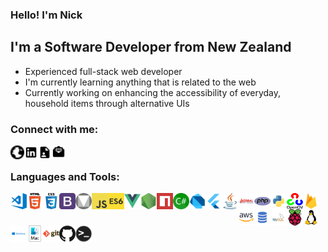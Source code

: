 ### Hello! I'm Nick

## I'm a Software Developer from New Zealand
- Experienced full-stack web developer
- I'm currently learning anything that is related to the web
- Currently working on enhancing the accessibility of everyday, household items through alternative UIs

### Connect with me:
[<img align="left" alt="nickleslie.dev" width="22px" src="https://raw.githubusercontent.com/iconic/open-iconic/master/svg/globe.svg" />][website]
[<img align="left" alt="Nick Leslie's LinkedIn" width="22px" src="https://raw.githubusercontent.com/ncpleslie/PersonalWebsite/master/src/assets/linkedin.svg" />][linkedin]
[<img align="left" alt="Nick Leslie's Resume" width="22px" src="https://raw.githubusercontent.com/ncpleslie/PersonalWebsite/master/src/assets/resume.svg" />][resume]
[<img align="left" alt="Email Nick Leslie" width="22px" src="https://raw.githubusercontent.com/ncpleslie/PersonalWebsite/master/src/assets/email.svg" />][email]

<br />

### Languages and Tools:
<img align="left" alt="Visual Studio Code" width="26px" src="https://raw.githubusercontent.com/github/explore/80688e429a7d4ef2fca1e82350fe8e3517d3494d/topics/visual-studio-code/visual-studio-code.png" />

<img align="left" alt="HTML5" width="26px" src="https://raw.githubusercontent.com/github/explore/80688e429a7d4ef2fca1e82350fe8e3517d3494d/topics/html/html.png" />
<img align="left" alt="CSS3" width="26px" src="https://raw.githubusercontent.com/github/explore/80688e429a7d4ef2fca1e82350fe8e3517d3494d/topics/css/css.png" />
<img align="left" alt="Bootstrap" width="26px" src="https://raw.githubusercontent.com/github/explore/master/topics/bootstrap/bootstrap.png" />
<img align="left" alt="Material Design" width="26px" src="https://raw.githubusercontent.com/github/explore/master/topics/material-design/material-design.png" />

<img align="left" alt="JavaScript" width="26px" src="https://raw.githubusercontent.com/github/explore/80688e429a7d4ef2fca1e82350fe8e3517d3494d/topics/javascript/javascript.png" />
<img align="left" alt="ES6+" width="26px" src="https://raw.githubusercontent.com/github/explore/master/topics/es6/es6.png" />
<img align="left" alt="Vue" width="26px" src="https://raw.githubusercontent.com/github/explore/master/topics/vue/vue.png" />
<img align="left" alt="Node.js" width="26px" src="https://raw.githubusercontent.com/github/explore/80688e429a7d4ef2fca1e82350fe8e3517d3494d/topics/nodejs/nodejs.png" />
<img align="left" alt="NPM" width="26px" src="https://raw.githubusercontent.com/github/explore/master/topics/npm/npm.png" />
<img align="left" alt="C Sharp" width="26px" src="https://raw.githubusercontent.com/github/explore/master/topics/csharp/csharp.png" />
<img align="left" alt="Dart" width="26px" src="https://raw.githubusercontent.com/github/explore/master/topics/dart/dart.png" />
<img align="left" alt="Flutter" width="26px" src="https://raw.githubusercontent.com/github/explore/master/topics/flutter/flutter.png" />
<img align="left" alt="Java" width="26px" src="https://raw.githubusercontent.com/github/explore/master/topics/java/java.png" />
<img align="left" alt="Kerbal" width="26px" src="https://raw.githubusercontent.com/github/explore/master/topics/kerbal-space-program/kerbal-space-program.png" />
<img align="left" alt="PHP" width="26px" src="https://raw.githubusercontent.com/github/explore/master/topics/php/php.png" />
<img align="left" alt="Python" width="26px" src="https://raw.githubusercontent.com/github/explore/master/topics/python/python.png" />
<img align="left" alt="OpenCV" width="26px" src="https://raw.githubusercontent.com/github/explore/master/topics/opencv/opencv.png" />

<img align="left" alt="Firebase" width="26px" src="https://raw.githubusercontent.com/github/explore/master/topics/firebase/firebase.png" />
<img align="left" alt="AWS" width="26px" src="https://raw.githubusercontent.com/github/explore/master/topics/aws/aws.png" />
<img align="left" alt="SQL" width="26px" src="https://raw.githubusercontent.com/github/explore/80688e429a7d4ef2fca1e82350fe8e3517d3494d/topics/sql/sql.png" />
<img align="left" alt="MySQL" width="26px" src="https://raw.githubusercontent.com/github/explore/80688e429a7d4ef2fca1e82350fe8e3517d3494d/topics/mysql/mysql.png" />

<img align="left" alt="Raspberry Pi" width="26px" src="https://raw.githubusercontent.com/github/explore/master/topics/raspberry-pi/raspberry-pi.png" />
<img align="left" alt="Linux" width="26px" src="https://raw.githubusercontent.com/github/explore/master/topics/linux/linux.png" />
<img align="left" alt="Windows" width="26px" src="https://raw.githubusercontent.com/github/explore/master/topics/windows/windows.png" />
<img align="left" alt="MacOS" width="26px" src="https://raw.githubusercontent.com/github/explore/master/topics/macos/macos.png" />
<img align="left" alt="Git" width="26px" src="https://raw.githubusercontent.com/github/explore/80688e429a7d4ef2fca1e82350fe8e3517d3494d/topics/git/git.png" />
<img align="left" alt="GitHub" width="26px" src="https://raw.githubusercontent.com/github/explore/78df643247d429f6cc873026c0622819ad797942/topics/github/github.png" />
<img align="left" alt="Terminal" width="26px" src="https://raw.githubusercontent.com/github/explore/80688e429a7d4ef2fca1e82350fe8e3517d3494d/topics/terminal/terminal.png" />

<br />
<br />

[website]: https://nickleslie.dev
[linkedin]: https://www.linkedin.com/in/nicholas-leslie/
[resume]: https://nickleslie.dev/NickLeslieCV.pdf
[email]: mailto:me@nickleslie.dev